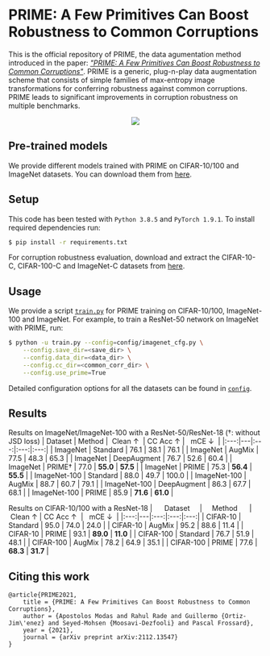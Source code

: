 # PRIME: A Few Primitives Can Boost Robustness to Common Corruptions

This is the official repository of PRIME, the data agumentation method introduced in the paper: [*"PRIME: A Few Primitives Can Boost Robustness to Common Corruptions"*](https://arxiv.org/abs/2112.13547). PRIME is a generic, plug-n-play data augmentation scheme that consists of simple families of max-entropy image transformations for conferring robustness against common corruptions. PRIME leads to significant improvements in corruption robustness on multiple benchmarks. 
<p align="center">
    <img src="misc/prime-augmentations.png"/>
</p>

## Pre-trained models

We provide different models trained with PRIME on CIFAR-10/100 and ImageNet datasets. You can download them from [here](https://zenodo.org/record/5801872#.YcSPahPP08M).

## Setup

This code has been tested with `Python 3.8.5` and `PyTorch 1.9.1`. To install required dependencies run:
```sh
$ pip install -r requirements.txt
```
For corruption robustness evaluation, download and extract the CIFAR-10-C, CIFAR-100-C and ImageNet-C datasets from [here](https://github.com/hendrycks/robustness).

## Usage

We provide a script [`train.py`](train.py) for PRIME training on CIFAR-10/100, ImageNet-100 and ImageNet. For example, to train a ResNet-50 network on ImageNet with PRIME, run:
```sh
$ python -u train.py --config=config/imagenet_cfg.py \
    --config.save_dir=<save_dir> \
    --config.data_dir=<data_dir> \
    --config.cc_dir=<common_corr_dir> \
    --config.use_prime=True
```
Detailed configuration options for all the datasets can be found in [`config`](config/).

## Results

Results on ImageNet/ImageNet-100 with a ResNet-50/ResNet-18 (&dagger;: without JSD loss)
| Dataset | Method | &nbsp;Clean &#8593;&nbsp; | CC Acc &#8593; | &nbsp;&nbsp;mCE &#8595;&nbsp; |
|:---:|---|:---:|:---:|:---:|
| ImageNet | Standard | 76.1 | 38.1 | 76.1 |
| ImageNet | AugMix | 77.5 | 48.3 | 65.3 |
| ImageNet | DeepAugment | 76.7 | 52.6 | 60.4 |
| ImageNet | PRIME&dagger; | 77.0 | **55.0** | **57.5** |
| ImageNet | PRIME | 75.3 | **56.4** | **55.5** |
| ImageNet-100 | Standard | 88.0 | 49.7 | 100.0 |
| ImageNet-100 | AugMix | 88.7 | 60.7 | 79.1 |
| ImageNet-100 | DeepAugment | 86.3 | 67.7 | 68.1 |
| ImageNet-100 | PRIME | 85.9 | **71.6** | **61.0** |

Results on CIFAR-10/100 with a ResNet-18
| &nbsp;&nbsp;&nbsp;&nbsp;&nbsp;Dataset&nbsp;&nbsp;&nbsp;&nbsp; | &nbsp;&nbsp;&nbsp;&nbsp;Method&nbsp;&nbsp;&nbsp;&nbsp;&nbsp; | &nbsp;Clean &#8593; | CC Acc &#8593;&nbsp; | &nbsp;&nbsp;mCE &#8595;&nbsp; |
|:---:|---|:---:|:---:|:---:|
| CIFAR-10 | Standard | 95.0 | 74.0 | 24.0 |
| CIFAR-10 | AugMix | 95.2 | 88.6 | 11.4 |
| CIFAR-10 | PRIME | 93.1 | **89.0** | **11.0** |
| CIFAR-100 | Standard | 76.7 | 51.9 | 48.1 |
| CIFAR-100 | AugMix | 78.2 | 64.9 | 35.1 |
| CIFAR-100 | PRIME | 77.6 | **68.3** | **31.7** |

## Citing this work

```
@article{PRIME2021,
    title = {PRIME: A Few Primitives Can Boost Robustness to Common Corruptions}, 
    author = {Apostolos Modas and Rahul Rade and Guillermo {Ortiz-Jim\'enez} and Seyed-Mohsen {Moosavi-Dezfooli} and Pascal Frossard},
    year = {2021},
    journal = {arXiv preprint arXiv:2112.13547}
}
```